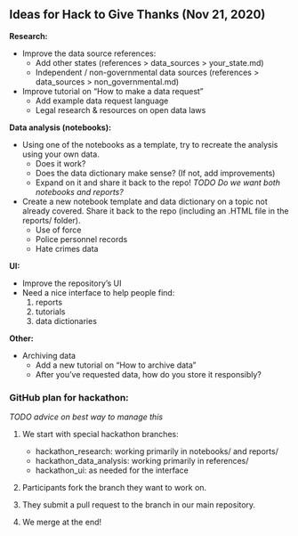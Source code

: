 ## Ideas for Hack to Give Thanks (Nov 21, 2020)

**Research:**
 - Improve the data source references:  
   + Add other states (references > data_sources > your_state.md)  
   + Independent / non-governmental data sources (references > data_sources > non_governmental.md)  
 - Improve tutorial on “How to make a data request”  
   + Add example data request language  
   + Legal research & resources on open data laws  

**Data analysis (notebooks):**  
 - Using one of the notebooks as a template, try to recreate the analysis using your own data.  
   + Does it work?  
   + Does the data dictionary make sense?  (If not, add improvements)  
   + Expand on it and share it back to the repo! *TODO Do we want both notebooks and reports?*  
 - Create a new notebook template and data dictionary on a topic not already covered. Share it back to the repo (including an .HTML file in the reports/ folder).  
   + Use of force  
   + Police personnel records  
   + Hate crimes data  

**UI:**  
 - Improve the repository’s UI  
 - Need a nice interface to help people find:  
   1. reports  
   2. tutorials  
   3. data dictionaries  

**Other:**
 - Archiving data
   + Add a new tutorial on “How to archive data”  
   + After you’ve requested data, how do you store it responsibly?  

### GitHub plan for hackathon:  
*TODO advice on best way to manage this*
1. We start with special hackathon branches:  
    - hackathon_research: working primarily in notebooks/ and reports/  
    - hackathon_data_analysis: working primarily in references/  
    - hackathon_ui: as needed for the interface  

2. Participants fork the branch they want to work on.  
3. They submit a pull request to the branch in our main repository.  
4. We merge at the end!  
